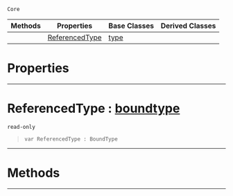  `Core`

|Methods|Properties|Base Classes|Derived Classes|
|---|---|---|---|
| |[ ReferencedType](https://github.com/zeroengineteam/ZeroDocs/code_reference/zilch_base_types/indirectiontype.markdown#referencedtype-zero-engi)|[type](https://github.com/zeroengineteam/ZeroDocs/code_reference/zilch_base_types/type.markdown)| |


 #  Properties


---  
 #  ReferencedType : [boundtype](https://github.com/zeroengineteam/ZeroDocs/code_reference/zilch_base_types/boundtype.markdown)

 `read-only`

> 
> ``` lang=cpp, name=Zilch
> var ReferencedType : BoundType


---  
 #  Methods


---  
 

 